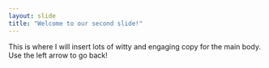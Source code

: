 ```yaml
---
layout: slide
title: "Welcome to our second slide!"
---
```

This is where I will insert lots of witty and engaging copy for the main body.
Use the left arrow to go back!
